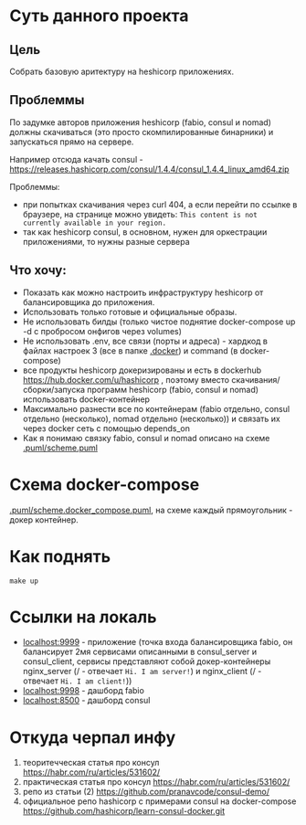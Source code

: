 # Суть данного проекта

## Цель
Собрать базовую аритектуру на heshicorp приложениях.

## Проблеммы
По задумке авторов приложения heshicorp (fabio, consul и nomad)
должны скачиваться (это просто скомпилированные бинарники) и
запускаться прямо на сервере.

Например отсюда качать consul - https://releases.hashicorp.com/consul/1.4.4/consul_1.4.4_linux_amd64.zip

Проблеммы:
- при попытках скачивания через curl 404, а если перейти по ссылке в браузере, на странице можно увидеть:
  `This content is not currently available in your region.`
- так как heshicorp consul, в основном, нужен для оркестрации приложениями, то нужны разные сервера


## Что хочу:
- Показать как можно настроить инфраструктуру heshicorp от балансировщика до приложения.
- Использовать только готовые и официальные образы.
- Не использовать билды (только чистое поднятие docker-compose up -d с пробросом 
  онфигов через volumes)
- Не использовать .env, все связи (порты и адреса) - хардкод в файлах настроек 3
  (все в папке [.docker](.docker)) и command (в docker-compose)
- все продукты heshicorp докеризированы и есть в dockerhub https://hub.docker.com/u/hashicorp
  , поэтому вместо скачивания/сборки/запуска программ heshicorp (fabio, consul и nomad) использовать docker-контейнер
- Максимально разнести все по контейнерам (fabio отдельно, consul отдельно (несколько), nomad отдельно (несколько)) и связать их через docker сеть с помощью depends_on
- Как я понимаю связку fabio, consul и nomad описано на схеме [.puml/scheme.puml](.puml/scheme.puml)

# Схема docker-compose

[.puml/scheme.docker_compose.puml](.puml/scheme.docker_compose.puml), на схеме каждый прямоугольник - докер контейнер.

# Как поднять
`make up`

# Ссылки на локаль
- <a href="http://localhost:9999">localhost:9999</a> - приложение
  (точка входа балансировщика fabio, он балансирует 2мя сервисами описанными в consul_server и consul_client,
  сервисы представляют собой докер-контейнеры nginx_server (/ - отвечает `Hi. I am server!`) и nginx_client (/ - отвечает `Hi. I am client!`))
- <a href="http://localhost:9998">localhost:9998</a> - дашборд fabio
- <a href="http://localhost:8500">localhost:8500</a> - дашборд consul

# Откуда черпал инфу
1) теоритечческая статья про консул https://habr.com/ru/articles/531602/
2) практическая статья про консул https://habr.com/ru/articles/531602/
3) репо из статьи (2) https://github.com/pranavcode/consul-demo/
4) официальное репо hashicorp с примерами consul на docker-compose https://github.com/hashicorp/learn-consul-docker.git 
